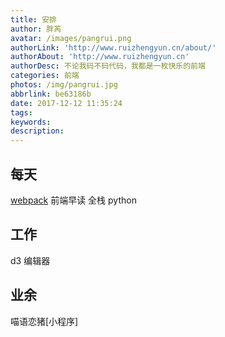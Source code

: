 ```yaml
---
title: 安排
author: 胖芮
avatar: /images/pangrui.png
authorLink: 'http://www.ruizhengyun.cn/about/'
authorAbout: 'http://www.ruizhengyun.cn'
authorDesc: 不论我码不码代码，我都是一枚快乐的前端
categories: 前端
photos: /img/pangrui.jpg
abbrlink: be63186b
date: 2017-12-12 11:35:24
tags: 
keywords:
description:
---
```

## 每天
[webpack](http://www.xbhub.com/)
前端早读
全栈
python


## 工作
d3
编辑器


## 业余
喵语恋猪[小程序]